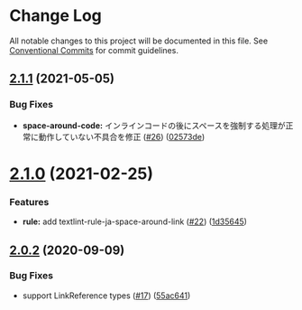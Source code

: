 # Change Log

All notable changes to this project will be documented in this file.
See [Conventional Commits](https://conventionalcommits.org) for commit guidelines.

## [2.1.1](https://github.com/textlint-ja/textlint-rule-preset-ja-spacing/compare/v2.1.0...v2.1.1) (2021-05-05)


### Bug Fixes

* **space-around-code:** インラインコードの後にスペースを強制する処理が正常に動作していない不具合を修正 ([#26](https://github.com/textlint-ja/textlint-rule-preset-ja-spacing/issues/26)) ([02573de](https://github.com/textlint-ja/textlint-rule-preset-ja-spacing/commit/02573de681e18f8b6309573b306449396151e4fd))





# [2.1.0](https://github.com/textlint-ja/textlint-rule-preset-ja-spacing/compare/v2.0.2...v2.1.0) (2021-02-25)


### Features

* **rule:** add textlint-rule-ja-space-around-link ([#22](https://github.com/textlint-ja/textlint-rule-preset-ja-spacing/issues/22)) ([1d35645](https://github.com/textlint-ja/textlint-rule-preset-ja-spacing/commit/1d35645daf3e5be186a4cedb3b96ae172e0a28c8))





## [2.0.2](https://github.com/textlint-ja/textlint-rule-preset-ja-spacing/compare/v2.0.1...v2.0.2) (2020-09-09)


### Bug Fixes

* support LinkReference types ([#17](https://github.com/textlint-ja/textlint-rule-preset-ja-spacing/issues/17)) ([55ac641](https://github.com/textlint-ja/textlint-rule-preset-ja-spacing/commit/55ac6414fa1be700a60514fe59daac8f4ce13dd8))
